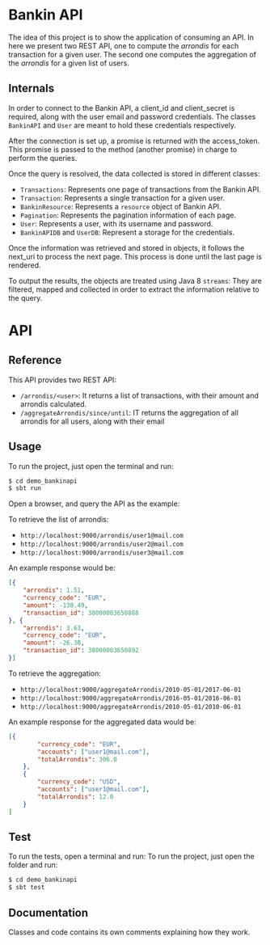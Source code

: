 # Bankin API 

The idea of this project is to show the application of consuming an API. In here we present 
two REST API, one to compute the _arrondis_ for each transaction for a given user. The 
second one computes the aggregation of the _arrondis_ for a given list of users.

## Internals

In order to connect to the Bankin API, a client_id and client_secret is required, along with 
the user email and password credentials. The classes `BankinAPI` and `User` are meant to hold
these credentials respectively.

After the connection is set up, a promise is returned with the access_token. This promise
is passed to the method (another promise) in charge to perform the queries. 
 
Once the query is resolved, the data collected is stored in different classes: 
- `Transactions`: Represents one page of transactions from the Bankin API.
- `Transaction`: Represents a single transaction for a given user.
- `BankinResource`: Represents a `resource` object of Bankin API.
- `Pagination`: Represents the pagination information of each page.
- `User`: Represents a user, with its username and password.
- `BankinAPIDB` and `UserDB`: Represent a storage for the credentials.

Once the information was retrieved and stored in objects, it follows the next_uri to process 
the next page. This process is done until the last page is rendered.
  
To output the results, the objects are treated using Java 8 `streams`: They are filtered, 
mapped and collected in order to extract the information relative to the query.  

# API

## Reference
This API provides two REST API:

- `/arrondis/<user>`: It returns a list of transactions, with their amount and arrondis calculated.
- `/aggregateArrondis/since/until`: IT returns the aggregation of all arrondis for all users, along with their email

## Usage
To run the project, just open the terminal and run:

```bash
$ cd demo_bankinapi
$ sbt run
```

Open a browser, and query the API as the example:

To retrieve the list of arrondis:

- `http://localhost:9000/arrondis/user1@mail.com`
- `http://localhost:9000/arrondis/user2@mail.com`
- `http://localhost:9000/arrondis/user3@mail.com`

An example response would be:

```json
[{
	"arrondis": 1.51,
	"currency_code": "EUR",
	"amount": -138.49,
	"transaction_id": 38000003650888
}, {
	"arrondis": 3.63,
	"currency_code": "EUR",
	"amount": -26.38,
	"transaction_id": 38000003650892
}]
```

To retrieve the aggregation:

- `http://localhost:9000/aggregateArrondis/2010-05-01/2017-06-01`
- `http://localhost:9000/aggregateArrondis/2016-05-01/2016-06-01`
- `http://localhost:9000/aggregateArrondis/2010-05-01/2010-06-01`

An example response for the aggregated data would be:
```json
[{
		"currency_code": "EUR",
		"accounts": ["user1@mail.com"],
		"totalArrondis": 306.0
	},
	{
		"currency_code": "USD",
		"accounts": ["user1@mail.com"],
		"totalArrondis": 12.0
	}
]
```




## Test
To run the tests, open a terminal and run:
To run the project, just open the folder and run:

```bash
$ cd demo_bankinapi
$ sbt test
```

## Documentation
Classes and code contains its own comments explaining how they work.
